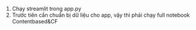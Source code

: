 1. Chạy streamlit trong app.py
2. Trước tiên cần chuẩn bị dữ liệu cho app, vậy thì phải chạy full notebook Contentbased&CF

